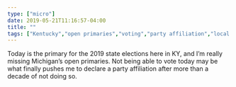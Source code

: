 ```yaml
---
type: ["micro"]
date: 2019-05-21T11:16:57-04:00
title: ""
tags: ["Kentucky","open primaries","voting","party affiliation","local politics","primary elections","elections"]
---
```

Today is the primary for the 2019 state elections here in KY, and I’m really missing Michigan’s open primaries. Not being able to vote today may be what finally pushes me to declare a party affiliation after more than a decade of not doing so.

